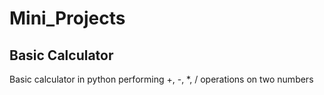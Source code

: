 # Mini_Projects

## Basic Calculator
Basic calculator in python performing +, -, *, / operations on two numbers

